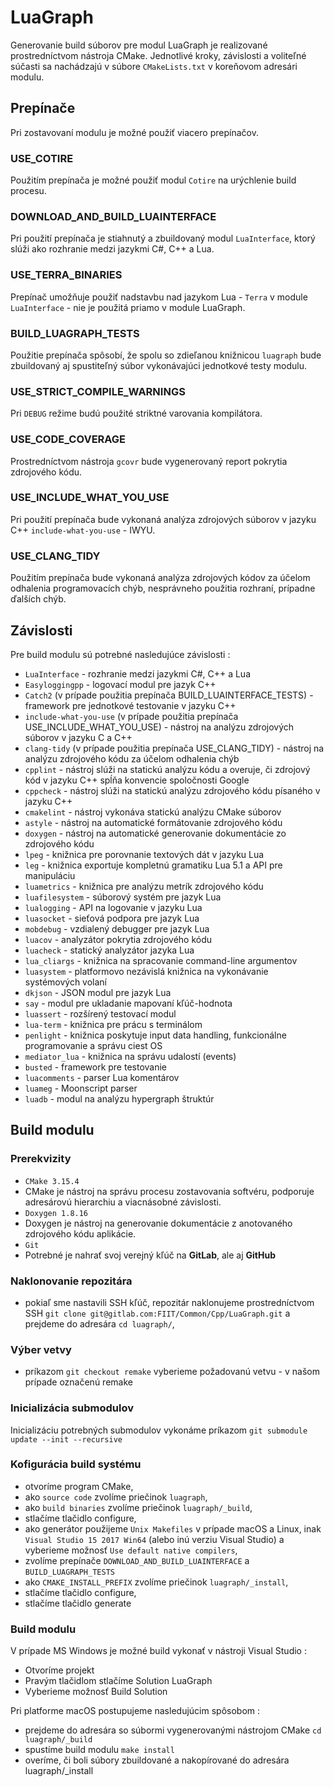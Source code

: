 # LuaGraph

Generovanie build súborov pre modul LuaGraph je realizované prostredníctvom nástroja CMake. Jednotlivé kroky, závislosti a voliteľné súčasti sa nachádzajú v súbore `CMakeLists.txt` v koreňovom adresári modulu.

## Prepínače

Pri zostavovaní modulu je možné použiť viacero prepínačov.

### USE_COTIRE

Použitím prepínača je možné použiť modul `Cotire` na urýchlenie build procesu.

### DOWNLOAD_AND_BUILD_LUAINTERFACE

Pri použití prepínača je stiahnutý a zbuildovaný modul `LuaInterface`, ktorý slúži ako rozhranie medzi jazykmi C#, C++ a Lua.

### USE_TERRA_BINARIES

Prepínač umožňuje použiť nadstavbu nad jazykom Lua - `Terra` v module `LuaInterface` - nie je použitá priamo v module LuaGraph.

### BUILD_LUAGRAPH_TESTS

Použitie prepínača spôsobí, že spolu so zdieľanou knižnicou `luagraph` bude zbuildovaný aj spustiteľný súbor vykonávajúci jednotkové testy modulu.

### USE_STRICT_COMPILE_WARNINGS

Pri `DEBUG` režime budú použité striktné varovania kompilátora.

### USE_CODE_COVERAGE

Prostredníctvom nástroja `gcovr` bude vygenerovaný report pokrytia zdrojového kódu.

### USE_INCLUDE_WHAT_YOU_USE

Pri použití prepínača bude vykonaná analýza zdrojových súborov v jazyku C++ `include-what-you-use` - IWYU.

### USE_CLANG_TIDY

Použitím prepínača bude vykonaná analýza zdrojových kódov za účelom odhalenia programovacích chýb, nesprávneho použitia rozhraní, prípadne ďalších chýb.

## Závislosti

Pre build modulu sú potrebné nasledujúce závislosti :

 - `LuaInterface` - rozhranie medzi jazykmi C#, C++ a Lua
 - `Easyloggingpp` - logovací modul pre jazyk C++
 - `Catch2` (v prípade použitia prepínača BUILD_LUAINTERFACE_TESTS) - framework pre jednotkové testovanie v jazyku C++
 - `include-what-you-use` (v prípade použitia prepínača USE_INCLUDE_WHAT_YOU_USE) - nástroj na analýzu zdrojových súborov v jazyku C a C++
 - `clang-tidy` (v prípade použitia prepínača USE_CLANG_TIDY) - nástroj na analýzu zdrojového kódu za účelom odhalenia chýb
 - `cpplint` - nástroj slúži na statickú analýzu kódu a overuje, či zdrojový kód v jazyku C++ spĺňa konvencie spoločnosti Google
 - `cppcheck` - nástroj slúži na statickú analýzu zdrojového kódu písaného v jazyku C++
 - `cmakelint` - nástroj vykonáva statickú analýzu CMake súborov
 - `astyle` - nástroj na automatické formátovanie zdrojového kódu
 - `doxygen` - nástroj na automatické generovanie dokumentácie zo zdrojového kódu
 - `lpeg` - knižnica pre porovnanie textových dát v jazyku Lua
 - `leg` - knižnica exportuje kompletnú gramatiku Lua 5.1 a API pre manipuláciu
 - `luametrics` - knižnica pre analýzu metrík zdrojového kódu
 - `luafilesystem` - súborový systém pre jazyk Lua
 - `lualogging` - API na logovanie v jazyku Lua
 - `luasocket` - sieťová podpora pre jazyk Lua
 - `mobdebug` - vzdialený debugger pre jazyk Lua
 - `luacov` - analyzátor pokrytia zdrojového kódu
 - `luacheck` - statický analyzátor jazyka Lua
 - `lua_cliargs` - knižnica na spracovanie command-line argumentov
 - `luasystem` - platformovo nezávislá knižnica na vykonávanie systémových volaní
 - `dkjson` - JSON modul pre jazyk Lua
 - `say` - modul pre ukladanie mapovaní kľúč-hodnota
 - `luassert` - rozšírený testovací modul
 - `lua-term` - knižnica pre prácu s terminálom
 - `penlight` - knižnica poskytuje input data handling, funkcionálne programovanie a správu ciest OS
 - `mediator_lua` - knižnica na správu udalostí (events)
 - `busted` - framework pre testovanie
 - `luacomments` - parser Lua komentárov
 - `luameg` - Moonscript parser
 - `luadb` - modul na analýzu hypergraph štruktúr

## Build modulu

### Prerekvizity

 - `CMake 3.15.4`
  - CMake je nástroj na správu procesu zostavovania softvéru, podporuje adresárovú hierarchiu a viacnásobné závislosti.  
 - `Doxygen 1.8.16`
  - Doxygen je nástroj na generovanie dokumentácie z anotovaného zdrojového kódu aplikácie.
 - `Git`
  - Potrebné je nahrať svoj verejný kľúč na **GitLab**, ale aj **GitHub**

### Naklonovanie repozitára

 - pokiaľ sme nastavili SSH kľúč, repozitár naklonujeme prostredníctvom SSH `git clone git@gitlab.com:FIIT/Common/Cpp/LuaGraph.git` a prejdeme do adresára `cd luagraph/`,

### Výber vetvy

 - príkazom `git checkout remake` vyberieme požadovanú vetvu - v našom prípade označenú remake

### Inicializácia submodulov

Inicializáciu potrebných submodulov vykonáme príkazom `git submodule update --init --recursive`

### Kofigurácia build systému

 - otvoríme program CMake,
 - ako `source code` zvolíme priečinok `luagraph`,
 - ako `build binaries` zvolíme priečinok `luagraph/_build`,
 - stlačíme tlačidlo configure,
 - ako generátor použijeme `Unix Makefiles` v prípade macOS a Linux, inak `Visual Studio 15 2017 Win64` (alebo inú verziu Visual Studio) a vyberieme možnosť `Use default native compilers`,
 - zvolíme prepínače `DOWNLOAD_AND_BUILD_LUAINTERFACE` a `BUILD_LUAGRAPH_TESTS`
 - ako `CMAKE_INSTALL_PREFIX` zvolíme priečinok `luagraph/_install`,
 - stlačíme tlačidlo configure,
 - stlačíme tlačidlo generate

### Build modulu

V prípade MS Windows je možné build vykonať v nástroji Visual Studio :

 - Otvoríme projekt
 - Pravým tlačidlom stlačíme Solution LuaGraph
 - Vyberieme možnosť Build Solution

Pri platforme macOS postupujeme nasledujúcim spôsobom :

 - prejdeme do adresára so súbormi vygenerovanými nástrojom CMake `cd luagraph/_build`
 - spustíme build modulu `make install`
 - overíme, či boli súbory zbuildované a nakopírované do adresára luagraph/_install
